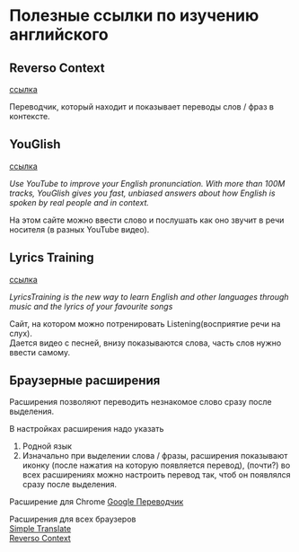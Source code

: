 # Полезные ссылки по изучению английского

## Reverso Context

[ссылка](https://context.reverso.net/%D0%BF%D0%B5%D1%80%D0%B5%D0%B2%D0%BE%D0%B4/)

Переводчик, который находит и показывает переводы слов / фраз в контексте.

## YouGlish

[ссылка](https://youglish.com)

_Use YouTube to improve your English pronunciation.
With more than 100M tracks, YouGlish gives you fast, unbiased answers
about how English is spoken by real people and in context._

На этом сайте можно ввести слово и послушать как оно звучит
в речи носителя (в разных YouTube видео).

## Lyrics Training

[ссылка](https://lyricstraining.com)

_LyricsTraining is the new way to learn English and other
languages through music and the lyrics of your favourite songs_

Сайт, на котором можно потренировать Listening(восприятие речи на слух). <br>
Дается видео с песней, внизу показываются слова, часть слов нужно ввести самому.

## Браузерные расширения

Расширения позволяют переводить незнакомое слово сразу после выделения.

В настройках расширения надо указать
1) Родной язык
2) Изначально при выделении слова / фразы, расширения показывают иконку
(после нажатия на которую появляется перевод), (почти?) во всех расширениях
можно настроить перевод так, чтоб он появлялся сразу после выделения.

Расширение для Chrome
[Google Переводчик](https://chrome.google.com/webstore/detail/google-translate/aapbdbdomjkkjkaonfhkkikfgjllcleb)

Расширения для всех браузеров <br>
[Simple Translate](https://simple-translate.sienori.com/) <br>
[Reverso Context](https://www.reverso.net/download-browser-extension)

